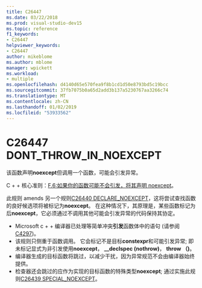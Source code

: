 ```yaml
---
title: C26447
ms.date: 03/22/2018
ms.prod: visual-studio-dev15
ms.topic: reference
f1_keywords:
- C26447
helpviewer_keywords:
- C26447
author: mikeblome
ms.author: mblome
manager: wpickett
ms.workload:
- multiple
ms.openlocfilehash: d4140d65e570fea9f8b1cd1d50e8793bd5c19bcc
ms.sourcegitcommit: 37fb7075b0a65d2add3b137a5230767aa3266c74
ms.translationtype: MT
ms.contentlocale: zh-CN
ms.lasthandoff: 01/02/2019
ms.locfileid: "53933562"
---
```

# <a name="c26447-dontthrowinnoexcept"></a>C26447 DONT_THROW_IN_NOEXCEPT

该函数声明**noexcept**但调用一个函数，可能会引发异常。

C + + 核心准则：[F.6:如果你的函数可能不会引发，将其声明 noexcept](https://github.com/isocpp/CppCoreGuidelines/blob/master/CppCoreGuidelines.md#f6-if-your-function-may-not-throw-declare-it-noexcept)。

此规则 amends 另一个规则[C26440 DECLARE_NOEXCEPT](c26440.md)，这将尝试查找函数的良好候选项将被标记为**noexcept**。 在这种情况下，其原理是，某些函数标记为后**noexcept**，它必须通过不调用其他可能会引发异常的代码保持其协定。

- Microsoft c + + 编译器已处理等简单冲突**引发**函数体中的语句 (请参阅[C4297](/cpp/error-messages/compiler-warnings/compiler-warning-level-1-c4297))。
- 该规则只侧重于函数调用。 它会标记不是目标**constexpr**和可能引发异常; 即未标记显式为非引发使用**noexcept**， **__declspec (nothrow)**， **throw （)**。
- 编译器生成的目标函数将跳过，以减少干扰，因为异常规范不会由编译器始终提供。
- 检查器还会跳过的应作为实现的目标函数的特殊类型**noexcept**; 通过实施此规则[C26439 SPECIAL_NOEXCEPT](c26439.md)。
